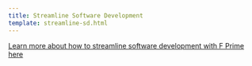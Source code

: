 ```yaml
---
title: Streamline Software Development
template: streamline-sd.html
---
```


[Learn more about how to streamline software development with F Prime here](https://fprime.jpl.nasa.gov/dev/fprime-website-mkdocs-dev-gh-pages/latest/overview/streamline-sd)